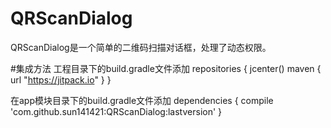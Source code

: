 # QRScanDialog

QRScanDialog是一个简单的二维码扫描对话框，处理了动态权限。

#集成方法
工程目录下的build.gradle文件添加
   repositories {
        jcenter()
        maven { url "https://jitpack.io" }
   }
   
   在app模块目录下的build.gradle文件添加
   dependencies {
         compile 'com.github.sun141421:QRScanDialog:lastversion'
   }
